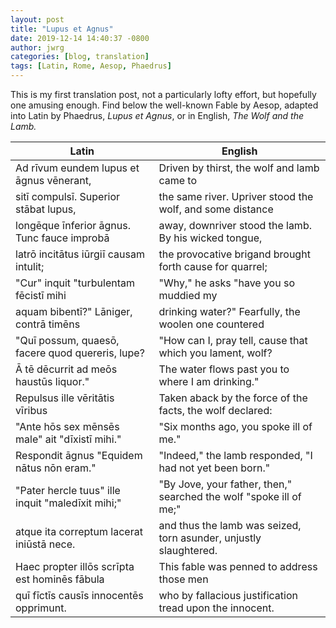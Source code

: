 ```yaml
---
layout: post
title: "Lupus et Agnus"
date: 2019-12-14 14:40:37 -0800
author: jwrg
categories: [blog, translation]
tags: [Latin, Rome, Aesop, Phaedrus]
---
```


This is my first translation post, not a particularly
lofty effort, but hopefully one amusing enough.  Find below
the well-known Fable by Aesop, adapted into Latin by
Phaedrus, *Lupus et Agnus*, or in English, *The Wolf and 
the Lamb.* 

| Latin | English |
| --- | --- |
| Ad r&#299;vum eundem lupus et &#257;gnus v&#275;nerant, | Driven by thirst, the wolf and lamb came to |
| sit&#299; compuls&#299;. Superior st&#257;bat lupus, | the same river.  Upriver stood the wolf, and some distance |
| long&#275;que &#299;nferior &#257;gnus.  Tunc fauce improb&#257; | away, downriver stood the lamb.  By his wicked tongue, |
| latr&#333; incit&#257;tus i&#363;rgi&#299; causam intulit; | the provocative brigand brought forth cause for quarrel; |
| "Cur" inquit "turbulentam f&#275;cist&#299; mihi | "Why," he asks "have you so muddied my |
| aquam bibent&#299;?"  L&#257;niger, contr&#257; tim&#275;ns | drinking water?"  Fearfully, the woolen one countered |
| "Qu&#299; possum, quaes&#333;, facere quod quereris, lupe? | "How can I, pray tell, cause that which you lament, wolf? |
| &#256; t&#275; d&#275;currit ad me&#333;s haust&#363;s liquor." | The water flows past you to where I am drinking." |
| Repulsus ille v&#275;rit&#257;tis v&#299;ribus | Taken aback by the force of the facts, the wolf declared: |
| "Ante h&#333;s sex m&#275;ns&#275;s male" ait "d&#299;xist&#299; mihi." | "Six months ago, you spoke ill of me." |
| Respondit &#257;gnus "Equidem n&#257;tus n&#333;n eram." | "Indeed," the lamb responded, "I had not yet been born." |
| "Pater hercle tuus" ille inquit "maled&#299;xit mihi;" | "By Jove, your father, then," searched the wolf "spoke ill of me;" |
| atque ita correptum lacerat ini&#363;st&#257; nece. | and thus the lamb was seized, torn asunder, unjustly slaughtered. |
| Haec propter ill&#333;s scr&#299;pta est homin&#275;s f&#257;bula | This fable was penned to address those men |
| qu&#299; f&#299;ct&#299;s caus&#299;s innocent&#275;s opprimunt. | who by fallacious justification tread upon the innocent. |

[1]: https://www.gutenberg.org/files/25512/25512-h/25512-h.htm#riley_I_pro
[2]: http://www.perseus.tufts.edu/hopper/text?doc=Perseus%3Atext%3A1999.02.0119%3Abook%3D1%3Apoem%3D1
[3]: https://en.wikipedia.org/wiki/The_Wolf_and_the_Lamb
